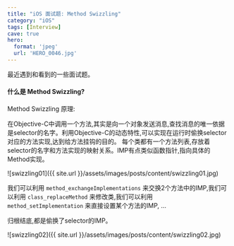 ```yaml
---
title: "iOS 面试题: Method Swizzling"
category: "iOS"
tags: [Interview]
cave: true
hero:
  format: 'jpeg'
  url: 'HERO_0046.jpg'
---
```

最近遇到和看到的一些面试题。

#### 什么是 Method Swizzling?

Method Swizzling 原理:

在Objective-C中调用一个方法,其实是向一个对象发送消息,查找消息的唯一依据是selector的名字。利用Objective-C的动态特性,可以实现在运行时偷换selector对应的方法实现,达到给方法挂钩的目的。
每个类都有一个方法列表,存放着selector的名字和方法实现的映射关系。IMP有点类似函数指针,指向具体的Method实现。

![swizzling01]({{ site.url }}/assets/images/posts/content/swizzling01.jpg)

我们可以利用 `method_exchangeImplementations` 来交换2个方法中的IMP,我们可以利用 `class_replaceMethod` 来修改类,我们可以利用 `method_setImplementation` 来直接设置某个方法的IMP, ...

归根结底,都是偷换了selector的IMP。

![swizzling02]({{ site.url }}/assets/images/posts/content/swizzling02.jpg)
